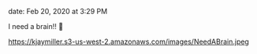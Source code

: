 date: Feb 20, 2020 at 3:29 PM

I need a brain!! 🧠

https://kjaymiller.s3-us-west-2.amazonaws.com/images/NeedABrain.jpeg